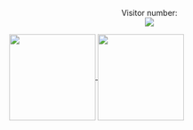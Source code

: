 <p align="center">Visitor number:
  <br>
  <img src="https://www.freevisitorcounters.com/auth.php?id=e690b8b8b08d3e25fab55900fd4541663cd2cfe0" /><br>
</p>
 <!-- <a href='http://www.freevisitorcounters.com'>Counters</a> <script type='text/javascript' src='https://www.freevisitorcounters.com/auth.php?id=e690b8b8b08d3e25fab55900fd4541663cd2cfe0'></script>
<script type="text/javascript" src="https://www.freevisitorcounters.com/en/home/counter/1364629/t/2"></script> -->
<a href="https://github.com/xexubonete/">
  <img height=155 align="center" src="https://github-readme-stats.vercel.app/api?username=xexubonete&show_icons=true&hide=contribs,prs&show=prs_merged_percentage&hide_title=true&theme=dark&rank_icon=github&bg_color=0E1116&hide_border=true" />
</a>
<a href="https://github.com/xexubonete/">
  <img height=155 align="center" src="https://github-readme-stats.vercel.app/api/top-langs?username=xexubonete&hide_title=true&layout=compact&langs_count=8&card_width=320&theme=dark&bg_color=0E1116&hide_border=true" />
</a>
